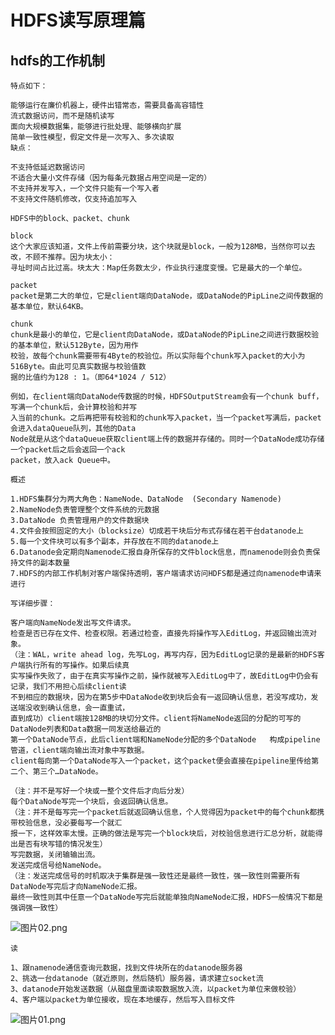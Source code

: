 # HDFS读写原理篇

## hdfs的工作机制

	特点如下：

	能够运行在廉价机器上，硬件出错常态，需要具备高容错性
	流式数据访问，而不是随机读写
	面向大规模数据集，能够进行批处理、能够横向扩展
	简单一致性模型，假定文件是一次写入、多次读取
	缺点：

	不支持低延迟数据访问
	不适合大量小文件存储（因为每条元数据占用空间是一定的）
	不支持并发写入，一个文件只能有一个写入者
	不支持文件随机修改，仅支持追加写入
	
	HDFS中的block、packet、chunk

	block 
	这个大家应该知道，文件上传前需要分块，这个块就是block，一般为128MB，当然你可以去改，不顾不推荐。因为块太小：
	寻址时间占比过高。块太大：Map任务数太少，作业执行速度变慢。它是最大的一个单位。

	packet 
	packet是第二大的单位，它是client端向DataNode，或DataNode的PipLine之间传数据的基本单位，默认64KB。

	chunk 
	chunk是最小的单位，它是client向DataNode，或DataNode的PipLine之间进行数据校验的基本单位，默认512Byte，因为用作
	校验，故每个chunk需要带有4Byte的校验位。所以实际每个chunk写入packet的大小为516Byte。由此可见真实数据与校验值数
	据的比值约为128 : 1。（即64*1024 / 512）

	例如，在client端向DataNode传数据的时候，HDFSOutputStream会有一个chunk buff，写满一个chunk后，会计算校验和并写
	入当前的chunk。之后再把带有校验和的chunk写入packet，当一个packet写满后，packet会进入dataQueue队列，其他的Data
	Node就是从这个dataQueue获取client端上传的数据并存储的。同时一个DataNode成功存储一个packet后之后会返回一个ack 
	packet，放入ack Queue中。

	概述
	
	1.HDFS集群分为两大角色：NameNode、DataNode  (Secondary Namenode)
	2.NameNode负责管理整个文件系统的元数据
	3.DataNode 负责管理用户的文件数据块
	4.文件会按照固定的大小（blocksize）切成若干块后分布式存储在若干台datanode上
	5.每一个文件块可以有多个副本，并存放在不同的datanode上
	6.Datanode会定期向Namenode汇报自身所保存的文件block信息，而namenode则会负责保持文件的副本数量
	7.HDFS的内部工作机制对客户端保持透明，客户端请求访问HDFS都是通过向namenode申请来进行
	
	写详细步骤：

	客户端向NameNode发出写文件请求。
	检查是否已存在文件、检查权限。若通过检查，直接先将操作写入EditLog，并返回输出流对象。 
	（注：WAL，write ahead log，先写Log，再写内存，因为EditLog记录的是最新的HDFS客户端执行所有的写操作。如果后续真
	实写操作失败了，由于在真实写操作之前，操作就被写入EditLog中了，故EditLog中仍会有记录，我们不用担心后续client读
	不到相应的数据块，因为在第5步中DataNode收到块后会有一返回确认信息，若没写成功，发送端没收到确认信息，会一直重试，
	直到成功）client端按128MB的块切分文件。client将NameNode返回的分配的可写的DataNode列表和Data数据一同发送给最近的
	第一个DataNode节点，此后client端和NameNode分配的多个DataNode	构成pipeline管道，client端向输出流对象中写数据。
	client每向第一个DataNode写入一个packet，这个packet便会直接在pipeline里传给第二个、第三个…DataNode。 
	
	（注：并不是写好一个块或一整个文件后才向后分发）
	每个DataNode写完一个块后，会返回确认信息。 
	（注：并不是每写完一个packet后就返回确认信息，个人觉得因为packet中的每个chunk都携带校验信息，没必要每写一个就汇
	报一下，这样效率太慢。正确的做法是写完一个block块后，对校验信息进行汇总分析，就能得出是否有块写错的情况发生）
	写完数据，关闭输输出流。
	发送完成信号给NameNode。 
	（注：发送完成信号的时机取决于集群是强一致性还是最终一致性，强一致性则需要所有DataNode写完后才向NameNode汇报。
	最终一致性则其中任意一个DataNode写完后就能单独向NameNode汇报，HDFS一般情况下都是强调强一致性）

![图片02.png](https://upload-images.jianshu.io/upload_images/14465950-12548792688c83f9.png?imageMogr2/auto-orient/strip%7CimageView2/2/w/1240)

	读
	
	1、跟namenode通信查询元数据，找到文件块所在的datanode服务器
	2、挑选一台datanode（就近原则，然后随机）服务器，请求建立socket流
	3、datanode开始发送数据（从磁盘里面读取数据放入流，以packet为单位来做校验）
	4、客户端以packet为单位接收，现在本地缓存，然后写入目标文件

![图片01.png](https://upload-images.jianshu.io/upload_images/14465950-5fdf7eafd1d2e319.png?imageMogr2/auto-orient/strip%7CimageView2/2/w/1240)




